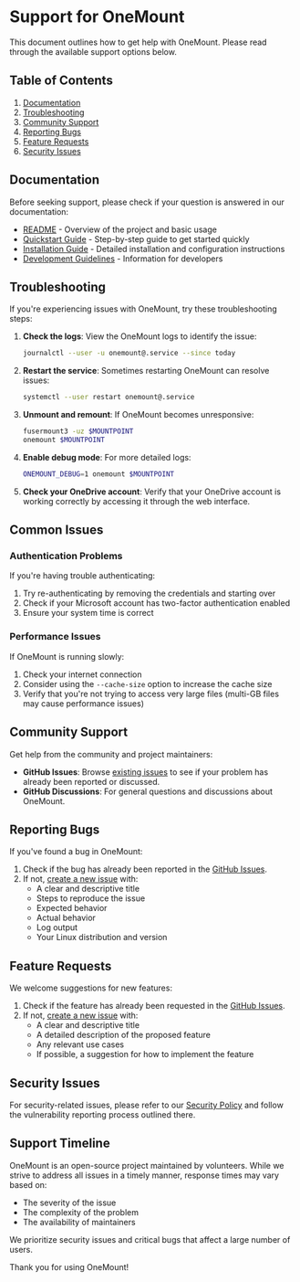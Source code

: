 # Support for OneMount

This document outlines how to get help with OneMount. Please read through the available support options below.

## Table of Contents

1. [Documentation](#documentation)
2. [Troubleshooting](#troubleshooting)
3. [Community Support](#community-support)
4. [Reporting Bugs](#reporting-bugs)
5. [Feature Requests](#feature-requests)
6. [Security Issues](#security-issues)

## Documentation

Before seeking support, please check if your question is answered in our documentation:

- [README](README.md) - Overview of the project and basic usage
- [Quickstart Guide](docs/quickstart-guide.md) - Step-by-step guide to get started quickly
- [Installation Guide](docs/installation-guide.md) - Detailed installation and configuration instructions
- [Development Guidelines](docs/DEVELOPMENT.md) - Information for developers

## Troubleshooting

If you're experiencing issues with OneMount, try these troubleshooting steps:

1. **Check the logs**: View the OneMount logs to identify the issue:
   ```bash
   journalctl --user -u onemount@.service --since today
   ```

2. **Restart the service**: Sometimes restarting OneMount can resolve issues:
   ```bash
   systemctl --user restart onemount@.service
   ```

3. **Unmount and remount**: If OneMount becomes unresponsive:
   ```bash
   fusermount3 -uz $MOUNTPOINT
   onemount $MOUNTPOINT
   ```

4. **Enable debug mode**: For more detailed logs:
   ```bash
   ONEMOUNT_DEBUG=1 onemount $MOUNTPOINT
   ```

5. **Check your OneDrive account**: Verify that your OneDrive account is working correctly by accessing it through the web interface.

## Common Issues

### Authentication Problems

If you're having trouble authenticating:
1. Try re-authenticating by removing the credentials and starting over
2. Check if your Microsoft account has two-factor authentication enabled
3. Ensure your system time is correct

### Performance Issues

If OneMount is running slowly:
1. Check your internet connection
2. Consider using the `--cache-size` option to increase the cache size
3. Verify that you're not trying to access very large files (multi-GB files may cause performance issues)

## Community Support

Get help from the community and project maintainers:

- **GitHub Issues**: Browse [existing issues](https://github.com/auriora/OneMount/issues) to see if your problem has already been reported or discussed.
- **GitHub Discussions**: For general questions and discussions about OneMount.

## Reporting Bugs

If you've found a bug in OneMount:

1. Check if the bug has already been reported in the [GitHub Issues](https://github.com/auriora/OneMount/issues).
2. If not, [create a new issue](https://github.com/auriora/OneMount/issues/new) with:
   - A clear and descriptive title
   - Steps to reproduce the issue
   - Expected behavior
   - Actual behavior
   - Log output
   - Your Linux distribution and version

## Feature Requests

We welcome suggestions for new features:

1. Check if the feature has already been requested in the [GitHub Issues](https://github.com/auriora/OneMount/issues).
2. If not, [create a new issue](https://github.com/auriora/OneMount/issues/new) with:
   - A clear and descriptive title
   - A detailed description of the proposed feature
   - Any relevant use cases
   - If possible, a suggestion for how to implement the feature

## Security Issues

For security-related issues, please refer to our [Security Policy](SECURITY.md) and follow the vulnerability reporting process outlined there.

## Support Timeline

OneMount is an open-source project maintained by volunteers. While we strive to address all issues in a timely manner, response times may vary based on:

- The severity of the issue
- The complexity of the problem
- The availability of maintainers

We prioritize security issues and critical bugs that affect a large number of users.

Thank you for using OneMount!

